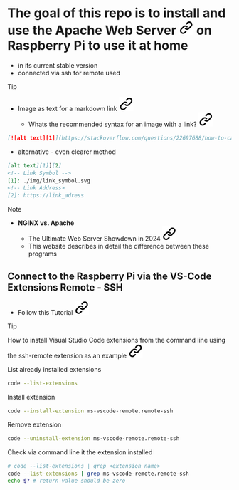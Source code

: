 # The goal of this repo is to install and use the Apache Web Server  [![alt text][1]](https://www.apache.org/) on Raspberry Pi to use it at home

- in its current stable version
- connected via ssh for remote used

> [!TIP]
><!--- THis empty line is necessary for correct format -->
> - Image as text for a markdown link [![alt text][1]](https://meta.stackexchange.com/questions/2133/whats-the-recommended-syntax-for-an-image-with-a-link)
>   - Whats the recommended syntax for an image with a link? [![alt text][1]][2]
><!--- THis empty line is necessary for correct format -->
> ```markdown
> [![alt text][1]](https://stackoverflow.com/questions/22697688/how-to-cat-eof-a-file-containing-code)
> ```
> <!--- THis empty line is necessary for correct format -->
> - alternative - even clearer method
> <!--- THis empty line is necessary for correct format -->
> ```markdown
> [alt text][1]][2]
> <!-- Link Symbol -->
> [1]: ./img/link_symbol.svg
> <!-- Link Address>
> [2]: https://link_adress
> ```
<!--- THis empty line is necessary for correct format -->
[2]: https://meta.stackexchange.com/questions/2133/whats-the-recommended-syntax-for-an-image-with-a-link
<!--- THis empty line is necessary for correct format -->
> [!Note]
> <!--- THis empty line is necessary for correct format -->
> - **NGINX vs. Apache**
>   - The Ultimate Web Server Showdown in 2024 [![alt text][1]](https://www.cloudways.com/blog/nginx-vs-apache/)
>   - This website describes in detail the difference between these programs
<!--- THis empty line is necessary for correct format -->

## Connect to the Raspberry Pi via the VS-Code Extensions **Remote - SSH**

- Follow this Tutorial [![alt text][1]](https://carleton.ca/scs/2024/vscode-remote-access-and-code-editing/)

>[!Tip]
>How to install Visual Studio Code extensions from the command line using the ssh-remote extension as an example [![alt text][1]](https://stackoverflow.com/questions/34286515/how-to-install-visual-studio-code-extensions-from-command-line)
><!-- -->
>List already installed extensions
> <!-- -->
> ```bash
> code --list-extensions
>```
><!-- -->
>Install extension
><!-- -->
>```bash
> code --install-extension ms-vscode-remote.remote-ssh
>```
><!-- -->
>Remove extension
><!-- -->
>```bash
> code --uninstall-extension ms-vscode-remote.remote-ssh
>```
><!-- -->
>Check via command line it the extension installed
><!-- -->
>```bash
> # code --list-extensions | grep <extension name>
> code --list-extensions | grep ms-vscode-remote.remote-ssh
> echo $? # return value should be zero
>```

<!-- Link sign - Don't Found a better way :-( - You know a better method? - Please send me a email -->
[1]: ./img/link_symbol.svg
